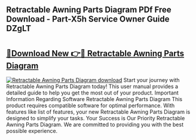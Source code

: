 ## Retractable Awning Parts Diagram PDf Free Download - Part-X5h Service Owner Guide DZgLT

# <h2><a href="http://dfkp6lg.blite.top/?on=Retractable+Awning+Parts+Diagram">🔗Download New 👉🔴 Retractable Awning Parts Diagram</a></h2>

[![Retractable Awning Parts Diagram download](https://i.imgur.com/lujVjoI.png)](http://dfkp6lg.blite.top/?on=Retractable+Awning+Parts+Diagram)
Start your journey with Retractable Awning Parts Diagram today! This user manual provides a detailed guide to help you get the most out of your product. Important Information Regarding Software Retractable Awning Parts Diagram This product requires compatible software for optimal performance. With features like list of features, your new Retractable Awning Parts Diagram is designed to simplify your tasks. Your Success is Our Priority Retractable Awning Parts Diagram. We are committed to providing you with the best possible experience.
